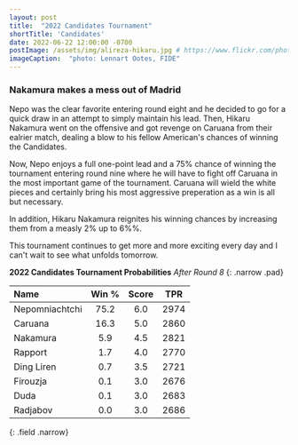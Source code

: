 ```yaml
---
layout: post
title:  "2022 Candidates Tournament"
shortTitle: 'Candidates'
date: 2022-06-22 12:00:00 -0700
postImage: /assets/img/alireza-hikaru.jpg # https://www.flickr.com/photos/fide/51782665101/in/photolist-2mTRGfH-2mF3T2E-2mFPiS8-2mGLprG-2mFPiSP-2mGHx2B-2mFraoE-2mH8cTG-2mGWPqT-2mbnW9r-2mbMGAE-2mFFqui-2mFTz2N-2mUmAc9-2mGhtwZ-2mbC9n9-2mFRHrs-2mFDYtd-2mGjizs-2mHa4JP-2mbihND-2mHccpR-2mGKNVX-2mGrZgb-2mbKy8k-2mGp2pN-2mGQHfx-2mbNKm2-2mGoSmJ-2mGoSoC-2mFRfug-2mFRfqP-2mFUBEj-2mFVCsk-2mFSnPS-2mFVCmy-2mGrg6K-2mFJEpo-2mHbFrj-2mHbFoi-2mH9npq-2mHcFF6-2mFDgYa-2mHcbab-2mK1g2L-2mGWPuF-2mH18QK-2mGZ8oD-2mGWPwE-2mGWPM4
imageCaption:  "photo: Lennart Ootes, FIDE"
---
```

<style>
    .field td {padding: 3px 3px; }
    .field th {padding: 3px 3px; }
    .narrow {width: 50%; margin: auto;}
    .post-header{
        margin-bottom: 10px;
    }
    .post-title{
        margin-bottom: 10px;
    }
    .pad{
        padding: 5px;
    }
.postImage {
  display: block;
  text-align: center;
  margin-left: auto;
  margin-right: auto;
  font-size: 12px;
  max-height: 300px;
  padding-top: 0px;
}

.postImage img {
  height: auto;
  max-height: 300px;
}

.caption {
  display: block;
  text-align: center;
  margin-left: auto;
  margin-right: auto;
  font-size: 12px;
}
</style>
<script src="https://cdn.plot.ly/plotly-latest.min.js"></script> 

### Nakamura makes a mess out of Madrid

Nepo was the clear favorite entering round eight and he decided to go for a quick draw in an attempt to simply maintain his lead. Then, Hikaru Nakamura went on the offensive and got revenge on Caruana from their ealrier match, dealing a blow to his fellow American's chances of winning the Candidates.

Now, Nepo enjoys a full one-point lead and a 75% chance of winning the tournament entering round nine where he will have to fight off Caruana in the most important game of the tournament. Caruana will wield the white pieces and certainly bring his most aggressive preperation as a win is all but necessary.

In addition, Hikaru Nakamura reignites his winning chances by increasing them from a measly 2% up to 6%%.

This tournament continues to get more and more exciting every day and I can't wait to see what unfolds tomorrow.

**2022 Candidates Tournament Probabilities**
*After Round 8*
{: .narrow .pad}

| Name           |   Win %|   Score |   TPR |
|:---------------|:------:|:--------:|:------:|
| Nepomniachtchi |  75.2 |     6.0 |  2974 |
| Caruana        |  16.3 |     5.0 |  2860 |
| Nakamura       |   5.9 |     4.5 |  2821 |
| Rapport        |   1.7 |     4.0 |  2770 |
| Ding Liren     |   0.7 |     3.5 |  2721 |
| Firouzja       |   0.1 |     3.0 |  2676 |
| Duda           |   0.1 |     3.0 |  2683 |
| Radjabov       |   0.0 |     3.0 |  2686 |
{: .field .narrow}
<br>
<div>                            <div id="81e3e8f7-d38d-41e9-840c-f4324f8b2440" class="plotly-graph-div" style="height:100%; width:100%;"></div>            <script type="text/javascript">                                    window.PLOTLYENV=window.PLOTLYENV || {};                                    if (document.getElementById("81e3e8f7-d38d-41e9-840c-f4324f8b2440")) {                    Plotly.newPlot(                        "81e3e8f7-d38d-41e9-840c-f4324f8b2440",                        [{"alignmentgroup":"True","hovertemplate":"Win %{y}%","legendgroup":"Ding Liren","marker":{"color":"rgb(27,158,119)","pattern":{"shape":""}},"name":"Ding Liren","offsetgroup":"Ding Liren","orientation":"v","showlegend":true,"textposition":"auto","x":["Pre","Round 1","Round 2","Round 3","Round 4","Round 5","Round 6","Round 7","Round 8"],"xaxis":"x","y":[19.3,8.2,8.0,7.1,5.3,4.8,3.0,1.0,0.7],"yaxis":"y","type":"bar"},{"alignmentgroup":"True","hovertemplate":"Win %{y}%","legendgroup":"Caruana","marker":{"color":"rgb(217,95,2)","pattern":{"shape":""}},"name":"Caruana","offsetgroup":"Caruana","orientation":"v","showlegend":true,"textposition":"auto","x":["Pre","Round 1","Round 2","Round 3","Round 4","Round 5","Round 6","Round 7","Round 8"],"xaxis":"x","y":[16.8,26.5,27.0,25.2,22.9,21.4,28.4,28.7,16.3],"yaxis":"y","type":"bar"},{"alignmentgroup":"True","hovertemplate":"Win %{y}%","legendgroup":"Firouzja","marker":{"color":"rgb(117,112,179)","pattern":{"shape":""}},"name":"Firouzja","offsetgroup":"Firouzja","orientation":"v","showlegend":true,"textposition":"auto","x":["Pre","Round 1","Round 2","Round 3","Round 4","Round 5","Round 6","Round 7","Round 8"],"xaxis":"x","y":[15.1,14.5,14.8,12.2,4.7,3.7,0.6,0.2,0.1],"yaxis":"y","type":"bar"},{"alignmentgroup":"True","hovertemplate":"Win %{y}%","legendgroup":"Nepomniachtchi","marker":{"color":"rgb(231,41,138)","pattern":{"shape":""}},"name":"Nepomniachtchi","offsetgroup":"Nepomniachtchi","orientation":"v","showlegend":true,"textposition":"auto","x":["Pre","Round 1","Round 2","Round 3","Round 4","Round 5","Round 6","Round 7","Round 8"],"xaxis":"x","y":[13.2,24.7,24.2,25.4,42.2,44.0,54.6,66.6,75.2],"yaxis":"y","type":"bar"},{"alignmentgroup":"True","hovertemplate":"Win %{y}%","legendgroup":"Rapport","marker":{"color":"rgb(102,166,30)","pattern":{"shape":""}},"name":"Rapport","offsetgroup":"Rapport","orientation":"v","showlegend":true,"textposition":"auto","x":["Pre","Round 1","Round 2","Round 3","Round 4","Round 5","Round 6","Round 7","Round 8"],"xaxis":"x","y":[11.4,10.6,9.6,11.0,8.6,9.8,6.5,0.8,1.7],"yaxis":"y","type":"bar"},{"alignmentgroup":"True","hovertemplate":"Win %{y}%","legendgroup":"Nakamura","marker":{"color":"rgb(230,171,2)","pattern":{"shape":""}},"name":"Nakamura","offsetgroup":"Nakamura","orientation":"v","showlegend":true,"textposition":"auto","x":["Pre","Round 1","Round 2","Round 3","Round 4","Round 5","Round 6","Round 7","Round 8"],"xaxis":"x","y":[11.3,4.8,8.1,10.7,9.9,9.1,5.1,2.3,5.9],"yaxis":"y","type":"bar"},{"alignmentgroup":"True","hovertemplate":"Win %{y}%","legendgroup":"Duda","marker":{"color":"rgb(166,118,29)","pattern":{"shape":""}},"name":"Duda","offsetgroup":"Duda","orientation":"v","showlegend":true,"textposition":"auto","x":["Pre","Round 1","Round 2","Round 3","Round 4","Round 5","Round 6","Round 7","Round 8"],"xaxis":"x","y":[8.1,6.7,6.2,7.0,5.1,6.1,1.2,0.4,0.1],"yaxis":"y","type":"bar"},{"alignmentgroup":"True","hovertemplate":"Win %{y}%","legendgroup":"Radjabov","marker":{"color":"rgb(102,102,102)","pattern":{"shape":""}},"name":"Radjabov","offsetgroup":"Radjabov","orientation":"v","showlegend":true,"textposition":"auto","x":["Pre","Round 1","Round 2","Round 3","Round 4","Round 5","Round 6","Round 7","Round 8"],"xaxis":"x","y":[4.9,4.0,2.1,1.4,1.3,1.2,0.6,0.1,0.0],"yaxis":"y","type":"bar"}],                        {"barmode":"relative","hovermode":"x unified","legend":{"title":{"text":"Name"},"tracegroupgap":0,"traceorder":"reversed"},"margin":{"t":60},"template":{"data":{"barpolar":[{"marker":{"line":{"color":"white","width":0.5},"pattern":{"fillmode":"overlay","size":10,"solidity":0.2}},"type":"barpolar"}],"bar":[{"error_x":{"color":"rgb(36,36,36)"},"error_y":{"color":"rgb(36,36,36)"},"marker":{"line":{"color":"white","width":0.5},"pattern":{"fillmode":"overlay","size":10,"solidity":0.2}},"type":"bar"}],"carpet":[{"aaxis":{"endlinecolor":"rgb(36,36,36)","gridcolor":"white","linecolor":"white","minorgridcolor":"white","startlinecolor":"rgb(36,36,36)"},"baxis":{"endlinecolor":"rgb(36,36,36)","gridcolor":"white","linecolor":"white","minorgridcolor":"white","startlinecolor":"rgb(36,36,36)"},"type":"carpet"}],"choropleth":[{"colorbar":{"outlinewidth":1,"tickcolor":"rgb(36,36,36)","ticks":"outside"},"type":"choropleth"}],"contourcarpet":[{"colorbar":{"outlinewidth":1,"tickcolor":"rgb(36,36,36)","ticks":"outside"},"type":"contourcarpet"}],"contour":[{"colorbar":{"outlinewidth":1,"tickcolor":"rgb(36,36,36)","ticks":"outside"},"colorscale":[[0.0,"#440154"],[0.1111111111111111,"#482878"],[0.2222222222222222,"#3e4989"],[0.3333333333333333,"#31688e"],[0.4444444444444444,"#26828e"],[0.5555555555555556,"#1f9e89"],[0.6666666666666666,"#35b779"],[0.7777777777777778,"#6ece58"],[0.8888888888888888,"#b5de2b"],[1.0,"#fde725"]],"type":"contour"}],"heatmapgl":[{"colorbar":{"outlinewidth":1,"tickcolor":"rgb(36,36,36)","ticks":"outside"},"colorscale":[[0.0,"#440154"],[0.1111111111111111,"#482878"],[0.2222222222222222,"#3e4989"],[0.3333333333333333,"#31688e"],[0.4444444444444444,"#26828e"],[0.5555555555555556,"#1f9e89"],[0.6666666666666666,"#35b779"],[0.7777777777777778,"#6ece58"],[0.8888888888888888,"#b5de2b"],[1.0,"#fde725"]],"type":"heatmapgl"}],"heatmap":[{"colorbar":{"outlinewidth":1,"tickcolor":"rgb(36,36,36)","ticks":"outside"},"colorscale":[[0.0,"#440154"],[0.1111111111111111,"#482878"],[0.2222222222222222,"#3e4989"],[0.3333333333333333,"#31688e"],[0.4444444444444444,"#26828e"],[0.5555555555555556,"#1f9e89"],[0.6666666666666666,"#35b779"],[0.7777777777777778,"#6ece58"],[0.8888888888888888,"#b5de2b"],[1.0,"#fde725"]],"type":"heatmap"}],"histogram2dcontour":[{"colorbar":{"outlinewidth":1,"tickcolor":"rgb(36,36,36)","ticks":"outside"},"colorscale":[[0.0,"#440154"],[0.1111111111111111,"#482878"],[0.2222222222222222,"#3e4989"],[0.3333333333333333,"#31688e"],[0.4444444444444444,"#26828e"],[0.5555555555555556,"#1f9e89"],[0.6666666666666666,"#35b779"],[0.7777777777777778,"#6ece58"],[0.8888888888888888,"#b5de2b"],[1.0,"#fde725"]],"type":"histogram2dcontour"}],"histogram2d":[{"colorbar":{"outlinewidth":1,"tickcolor":"rgb(36,36,36)","ticks":"outside"},"colorscale":[[0.0,"#440154"],[0.1111111111111111,"#482878"],[0.2222222222222222,"#3e4989"],[0.3333333333333333,"#31688e"],[0.4444444444444444,"#26828e"],[0.5555555555555556,"#1f9e89"],[0.6666666666666666,"#35b779"],[0.7777777777777778,"#6ece58"],[0.8888888888888888,"#b5de2b"],[1.0,"#fde725"]],"type":"histogram2d"}],"histogram":[{"marker":{"line":{"color":"white","width":0.6}},"type":"histogram"}],"mesh3d":[{"colorbar":{"outlinewidth":1,"tickcolor":"rgb(36,36,36)","ticks":"outside"},"type":"mesh3d"}],"parcoords":[{"line":{"colorbar":{"outlinewidth":1,"tickcolor":"rgb(36,36,36)","ticks":"outside"}},"type":"parcoords"}],"pie":[{"automargin":true,"type":"pie"}],"scatter3d":[{"line":{"colorbar":{"outlinewidth":1,"tickcolor":"rgb(36,36,36)","ticks":"outside"}},"marker":{"colorbar":{"outlinewidth":1,"tickcolor":"rgb(36,36,36)","ticks":"outside"}},"type":"scatter3d"}],"scattercarpet":[{"marker":{"colorbar":{"outlinewidth":1,"tickcolor":"rgb(36,36,36)","ticks":"outside"}},"type":"scattercarpet"}],"scattergeo":[{"marker":{"colorbar":{"outlinewidth":1,"tickcolor":"rgb(36,36,36)","ticks":"outside"}},"type":"scattergeo"}],"scattergl":[{"marker":{"colorbar":{"outlinewidth":1,"tickcolor":"rgb(36,36,36)","ticks":"outside"}},"type":"scattergl"}],"scattermapbox":[{"marker":{"colorbar":{"outlinewidth":1,"tickcolor":"rgb(36,36,36)","ticks":"outside"}},"type":"scattermapbox"}],"scatterpolargl":[{"marker":{"colorbar":{"outlinewidth":1,"tickcolor":"rgb(36,36,36)","ticks":"outside"}},"type":"scatterpolargl"}],"scatterpolar":[{"marker":{"colorbar":{"outlinewidth":1,"tickcolor":"rgb(36,36,36)","ticks":"outside"}},"type":"scatterpolar"}],"scatter":[{"marker":{"colorbar":{"outlinewidth":1,"tickcolor":"rgb(36,36,36)","ticks":"outside"}},"type":"scatter"}],"scatterternary":[{"marker":{"colorbar":{"outlinewidth":1,"tickcolor":"rgb(36,36,36)","ticks":"outside"}},"type":"scatterternary"}],"surface":[{"colorbar":{"outlinewidth":1,"tickcolor":"rgb(36,36,36)","ticks":"outside"},"colorscale":[[0.0,"#440154"],[0.1111111111111111,"#482878"],[0.2222222222222222,"#3e4989"],[0.3333333333333333,"#31688e"],[0.4444444444444444,"#26828e"],[0.5555555555555556,"#1f9e89"],[0.6666666666666666,"#35b779"],[0.7777777777777778,"#6ece58"],[0.8888888888888888,"#b5de2b"],[1.0,"#fde725"]],"type":"surface"}],"table":[{"cells":{"fill":{"color":"rgb(237,237,237)"},"line":{"color":"white"}},"header":{"fill":{"color":"rgb(217,217,217)"},"line":{"color":"white"}},"type":"table"}]},"layout":{"annotationdefaults":{"arrowhead":0,"arrowwidth":1},"autotypenumbers":"strict","coloraxis":{"colorbar":{"outlinewidth":1,"tickcolor":"rgb(36,36,36)","ticks":"outside"}},"colorscale":{"diverging":[[0.0,"rgb(103,0,31)"],[0.1,"rgb(178,24,43)"],[0.2,"rgb(214,96,77)"],[0.3,"rgb(244,165,130)"],[0.4,"rgb(253,219,199)"],[0.5,"rgb(247,247,247)"],[0.6,"rgb(209,229,240)"],[0.7,"rgb(146,197,222)"],[0.8,"rgb(67,147,195)"],[0.9,"rgb(33,102,172)"],[1.0,"rgb(5,48,97)"]],"sequential":[[0.0,"#440154"],[0.1111111111111111,"#482878"],[0.2222222222222222,"#3e4989"],[0.3333333333333333,"#31688e"],[0.4444444444444444,"#26828e"],[0.5555555555555556,"#1f9e89"],[0.6666666666666666,"#35b779"],[0.7777777777777778,"#6ece58"],[0.8888888888888888,"#b5de2b"],[1.0,"#fde725"]],"sequentialminus":[[0.0,"#440154"],[0.1111111111111111,"#482878"],[0.2222222222222222,"#3e4989"],[0.3333333333333333,"#31688e"],[0.4444444444444444,"#26828e"],[0.5555555555555556,"#1f9e89"],[0.6666666666666666,"#35b779"],[0.7777777777777778,"#6ece58"],[0.8888888888888888,"#b5de2b"],[1.0,"#fde725"]]},"colorway":["#1F77B4","#FF7F0E","#2CA02C","#D62728","#9467BD","#8C564B","#E377C2","#7F7F7F","#BCBD22","#17BECF"],"font":{"color":"rgb(36,36,36)"},"geo":{"bgcolor":"white","lakecolor":"white","landcolor":"white","showlakes":true,"showland":true,"subunitcolor":"white"},"hoverlabel":{"align":"left"},"hovermode":"closest","mapbox":{"style":"light"},"paper_bgcolor":"white","plot_bgcolor":"white","polar":{"angularaxis":{"gridcolor":"rgb(232,232,232)","linecolor":"rgb(36,36,36)","showgrid":false,"showline":true,"ticks":"outside"},"bgcolor":"white","radialaxis":{"gridcolor":"rgb(232,232,232)","linecolor":"rgb(36,36,36)","showgrid":false,"showline":true,"ticks":"outside"}},"scene":{"xaxis":{"backgroundcolor":"white","gridcolor":"rgb(232,232,232)","gridwidth":2,"linecolor":"rgb(36,36,36)","showbackground":true,"showgrid":false,"showline":true,"ticks":"outside","zeroline":false,"zerolinecolor":"rgb(36,36,36)"},"yaxis":{"backgroundcolor":"white","gridcolor":"rgb(232,232,232)","gridwidth":2,"linecolor":"rgb(36,36,36)","showbackground":true,"showgrid":false,"showline":true,"ticks":"outside","zeroline":false,"zerolinecolor":"rgb(36,36,36)"},"zaxis":{"backgroundcolor":"white","gridcolor":"rgb(232,232,232)","gridwidth":2,"linecolor":"rgb(36,36,36)","showbackground":true,"showgrid":false,"showline":true,"ticks":"outside","zeroline":false,"zerolinecolor":"rgb(36,36,36)"}},"shapedefaults":{"fillcolor":"black","line":{"width":0},"opacity":0.3},"ternary":{"aaxis":{"gridcolor":"rgb(232,232,232)","linecolor":"rgb(36,36,36)","showgrid":false,"showline":true,"ticks":"outside"},"baxis":{"gridcolor":"rgb(232,232,232)","linecolor":"rgb(36,36,36)","showgrid":false,"showline":true,"ticks":"outside"},"bgcolor":"white","caxis":{"gridcolor":"rgb(232,232,232)","linecolor":"rgb(36,36,36)","showgrid":false,"showline":true,"ticks":"outside"}},"title":{"x":0.05},"xaxis":{"automargin":true,"gridcolor":"rgb(232,232,232)","linecolor":"rgb(36,36,36)","showgrid":false,"showline":true,"ticks":"outside","title":{"standoff":15},"zeroline":false,"zerolinecolor":"rgb(36,36,36)"},"yaxis":{"automargin":true,"gridcolor":"rgb(232,232,232)","linecolor":"rgb(36,36,36)","showgrid":false,"showline":true,"ticks":"outside","title":{"standoff":15},"zeroline":false,"zerolinecolor":"rgb(36,36,36)"}}},"title":{"text":"Probability of Winning by Round | Pawnalyze.com"},"xaxis":{"anchor":"y","domain":[0.0,1.0],"title":{"text":"Round"}},"yaxis":{"anchor":"x","domain":[0.0,1.0],"range":[0,100],"title":{"text":"Win %"}}},                        {"responsive": true}                    )                };                            </script>        </div>


I've also created predictions for second place in the event, because who knows what Magnus will decide and second place could be important! 

| Name           |   Second % |
|:---------------|---------:|
| Caruana        |              42.0 |
| Nakamura       |              21.2 |
| Nepomniachtchi |              17.3 |
| Rapport        |               9.6 |
| Ding Liren     |               6.1 |
| Firouzja       |               2.0 |
| Duda           |               1.0 |
| Radjabov       |               0.8 |
{: .field .narrow}
<br>

**The Field**

| Name           |   Classic |   Rapid |   Blitz |
|:---------------|:---------:|:-------:|:-------:|
| Ding Liren     |      2806 |    2836 |    2788 |
| Firouzja       |      2793 |    2670 |    2791 |
| Caruana        |      2783 |    2766 |    2847 |
| Nepomniachtchi |      2766 |    2821 |    2740 |
| Rapport        |      2764 |    2802 |    2613 |
| Nakamura       |      2760 |    2837 |    2850 |
| Duda           |      2750 |    2808 |    2779 |
| Radjabov       |      2738 |    2747 |    2684 |
{: .field}

Why am I including Rapid and Blitz ratings in a **Classical** tournament that is being played to determine who will go on to fight for the **Classical** chess world championship? Because there is a **whopping 22% chance the event is decided in Rapid or Blitz tiebreaks!** Of note, Firouzja's Rapid rating is likely well below his skill level. If his true skill level is higher than his current rating, I'm understating his chances of winning by about 2% below.

 **I'll keep this page updated as the tournament progresses, be sure to check back after each round!** In the meantime, follow me on [Twitter][twit] and let me know what you'd like to see on this page!



[wiki]: https://en.wikipedia.org/wiki/Candidates_Tournament_2022
[twit]: https://twitter.com/pawnalyze